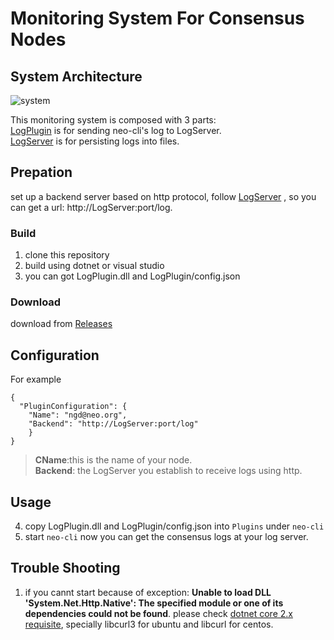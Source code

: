 # Monitoring System For Consensus Nodes  

## System Architecture
![system](https://github.com/neo-ngd/LogPlugin/blob/master/log-monitor.png)

This monitoring system is composed with 3 parts:  
[LogPlugin](https://github.com/neo-ngd/LogPlugin.git) is for sending neo-cli's log to LogServer.  
[LogServer](https://github.com/neo-ngd/LogServer) is for persisting logs into files.  

## Prepation
set up a backend server based on http protocol, follow [LogServer](https://github.com/neo-ngd/LogServer) , so you can get a url: http://LogServer:port/log. 

### Build
1. clone this repository
2. build using dotnet or visual studio
3. you can got LogPlugin.dll and LogPlugin/config.json
### Download
  download from [Releases](https://github.com/neo-ngd/LogPlugin/releases)
## Configuration
For example
```
{
  "PluginConfiguration": {
    "Name": "ngd@neo.org",
    "Backend": "http://LogServer:port/log"
    }
}
```
> __CName__:this is the name of your node.  
> __Backend__: the LogServer you establish to receive logs using http.
## Usage
4. copy LogPlugin.dll and LogPlugin/config.json into `Plugins` under `neo-cli`
5. start `neo-cli`
now  you can get the consensus logs at your log server.
## Trouble Shooting
1. if you cannt start because of exception: **Unable to load DLL 'System.Net.Http.Native': The specified module or one of its dependencies could not be found**.
please check [dotnet core 2.x requisite](https://docs.microsoft.com/en-us/dotnet/core/linux-prerequisites?tabs=netcore2x), specially libcurl3 for ubuntu and libcurl for centos.
